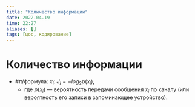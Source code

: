 ```yaml
---
title: "Количество информации"
date: 2022.04.19
time: 22:27
aliases: []
tags: [цос, кодирование]
---
```


# Количество информации

- #π/формула: $x_i$: $J_i=-log_2{p(x_i)}$,
	- где $p(x_{i})$ — вероятность передачи сообщения $x_{i}$ по каналу (или вероятность его записи в запоминающее устройство).